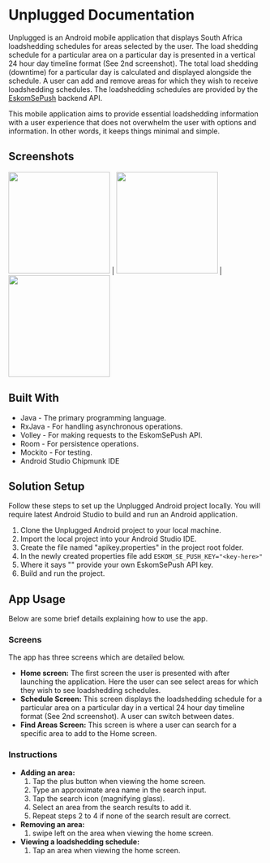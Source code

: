# Unplugged Documentation
Unplugged is an Android mobile application that displays South Africa loadshedding schedules for areas selected by the user. The load shedding schedule for a particular area on a particular day is presented in a vertical 24 hour day timeline format (See 2nd screenshot). The total load shedding (downtime) for a particular day is calculated and displayed alongside the schedule. A user can add and remove areas for which they wish to receive loadshedding schedules. The loadshedding schedules are provided by the [EskomSePush](https://sepush.co.za) backend API.

This mobile application aims to provide essential loadshedding information with a user experience that does not overwhelm the user with options and information. In other words, it keeps things minimal and simple.

## Screenshots
<img src="https://github.com/Dale-Gathercole-P45/Unplugged/blob/1f3d43634ab4daa19dfb592cf012b8ed03da6753/screenshots/Dashboard_Screen.png" width="200"/> |
<img src="https://github.com/Dale-Gathercole-P45/Unplugged/blob/1f3d43634ab4daa19dfb592cf012b8ed03da6753/screenshots/Schedule_Screen.png" width="200"/> |
<img src="https://github.com/Dale-Gathercole-P45/Unplugged/blob/1f3d43634ab4daa19dfb592cf012b8ed03da6753/screenshots/FindAreas_Screen.png" width="200"/>

## Built With
- Java - The primary programming language.
- RxJava - For handling asynchronous operations.
- Volley - For making requests to the EskomSePush API.
- Room - For persistence operations.
- Mockito - For testing.
- Android Studio Chipmunk IDE

## Solution Setup
Follow these steps to set up the Unplugged Android project locally.
You will require latest Android Studio to build and run an Android application.

1. Clone the Unplugged Android project to your local machine.
2. Import the local project into your Android Studio IDE.
3. Create the file named "apikey.properties" in the project root folder.
4. In the newly created properties file add ```ESKOM_SE_PUSH_KEY="<key-here>"```
5. Where it says "<key-here>" provide your own EskomSePush API key.
6. Build and run the project.

## App Usage
Below are some brief details explaining how to use the app.

### Screens
The app has three screens which are detailed below.

- **Home screen:** The first screen the user is presented with after launching the application. Here the user can see select areas for which they wish to see loadshedding schedules.
- **Schedule Screen:** This screen displays the loadshedding schedule for a particular area on a particular day in a vertical 24 hour day timeline format (See 2nd screenshot). A user can switch between dates.
- **Find Areas Screen:** This screen is where a user can search for a specific area to add to the Home screen.

### Instructions
- **Adding an area:** 
  1. Tap the plus button when viewing the home screen.
  2. Type an approximate area name in the search input.
  3. Tap the search icon (magnifying glass).
  4. Select an area from the search results to add it.
  5. Repeat steps 2 to 4 if none of the search result are correct.
- **Removing an area:**
  1. swipe left on the area when viewing the home screen.
- **Viewing a loadshedding schedule:** 
  1. Tap an area when viewing the home screen.